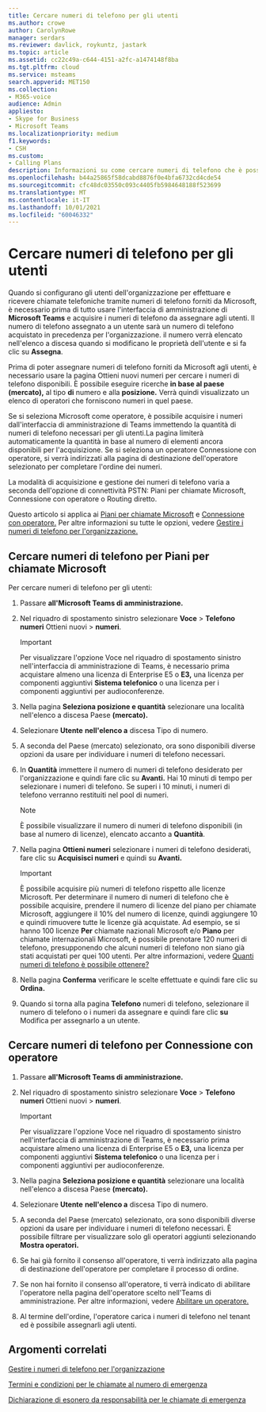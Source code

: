 ```yaml
---
title: Cercare numeri di telefono per gli utenti
ms.author: crowe
author: CarolynRowe
manager: serdars
ms.reviewer: davlick, roykuntz, jastark
ms.topic: article
ms.assetid: cc22c49a-c644-4151-a2fc-a1474148f8ba
ms.tgt.pltfrm: cloud
ms.service: msteams
search.appverid: MET150
ms.collection:
- M365-voice
audience: Admin
appliesto:
- Skype for Business
- Microsoft Teams
ms.localizationpriority: medium
f1.keywords:
- CSH
ms.custom:
- Calling Plans
description: Informazioni su come cercare numeri di telefono che è possibile assegnare agli utenti, in base al paese o all'area geografica e alla città, e specificare la quantità di numeri necessaria.
ms.openlocfilehash: b44a25865f58dcabd8876f0e4bfa6732cd4cde54
ms.sourcegitcommit: cfc48dc03550c093c4405fb5984648188f523699
ms.translationtype: MT
ms.contentlocale: it-IT
ms.lasthandoff: 10/01/2021
ms.locfileid: "60046332"
---
```

# <a name="search-for-telephone-numbers-for-users"></a>Cercare numeri di telefono per gli utenti

Quando si configurano gli utenti dell'organizzazione per effettuare e ricevere chiamate telefoniche tramite numeri di telefono forniti da Microsoft, è necessario prima di tutto usare l'interfaccia di amministrazione di **Microsoft Teams** e acquisire i numeri di telefono da assegnare agli utenti. Il numero di telefono assegnato a un utente sarà un numero di telefono acquistato in precedenza per l'organizzazione. il numero verrà elencato nell'elenco a discesa quando si modificano le proprietà dell'utente e si fa clic su **Assegna**.
  
Prima di poter assegnare numeri di telefono forniti da  Microsoft agli utenti, è necessario usare la pagina Ottieni nuovi numeri per cercare i numeri di telefono disponibili. È possibile eseguire ricerche **in base al paese (mercato),** al tipo **di** numero e alla **posizione.** Verrà quindi visualizzato un elenco di operatori che forniscono numeri in quel paese. 

Se si seleziona Microsoft come operatore, è possibile acquisire i numeri dall'interfaccia di amministrazione di Teams immettendo la quantità di numeri di telefono necessari per gli utenti.La pagina limiterà automaticamente la quantità in base al numero di elementi ancora disponibili per l'acquisizione. Se si seleziona un operatore Connessione con operatore, si verrà indirizzati alla pagina di destinazione dell'operatore selezionato per completare l'ordine dei numeri. 

La modalità di acquisizione e gestione dei numeri di telefono varia a seconda dell'opzione di connettività PSTN: Piani per chiamate Microsoft, Connessione con operatore o Routing diretto. 

Questo articolo si applica ai [Piani per chiamate Microsoft](#search-for-telephone-numbers-for-microsoft-calling-plans) e [Connessione con operatore.](#search-for-telephone-numbers-for-operator-connect) Per altre informazioni su tutte le opzioni, vedere [Gestire i numeri di telefono per l'organizzazione.](/microsoftteams/manage-phone-numbers-landing-page)

  
## <a name="search-for-telephone-numbers-for-microsoft-calling-plans"></a>Cercare numeri di telefono per Piani per chiamate Microsoft

Per cercare numeri di telefono per gli utenti: 
  
1. Passare **all'Microsoft Teams di amministrazione.**

2. Nel riquadro di spostamento sinistro selezionare **Voce**  >  **Telefono numeri** Ottieni nuovi  >  **numeri**.
  
    > [!IMPORTANT]
    > Per visualizzare l'opzione Voce nel riquadro di spostamento sinistro nell'interfaccia di amministrazione di Teams, è necessario prima acquistare almeno una licenza di  Enterprise E5 o **E3,** una licenza per componenti aggiuntivi  **Sistema telefonico** o una licenza per i componenti aggiuntivi per audioconferenze.  

3. Nella pagina **Seleziona posizione e quantità** selezionare una località nell'elenco a discesa Paese **(mercato).**

4. Selezionare **Utente** **nell'elenco a** discesa Tipo di numero.

5. A seconda del Paese (mercato) selezionato, ora sono disponibili diverse opzioni da usare per individuare i numeri di telefono necessari.  

6. In **Quantità** immettere il numero di numeri di telefono desiderato per l'organizzazione e quindi fare clic su **Avanti.** Hai 10 minuti di tempo per selezionare i numeri di telefono. Se superi i 10 minuti, i numeri di telefono verranno restituiti nel pool di numeri.

    > [!NOTE]
    > È possibile visualizzare il numero di numeri di telefono disponibili (in base al numero di licenze), elencato accanto a **Quantità**. 
  
8. Nella pagina **Ottieni numeri** selezionare i numeri di telefono desiderati, fare clic su **Acquisisci numeri** e quindi su **Avanti.**

    > [!IMPORTANT]
    > È possibile acquisire più numeri di telefono rispetto alle licenze Microsoft. Per determinare il numero di numeri di telefono che è possibile acquisire, prendere il numero di licenze del piano per chiamate Microsoft, aggiungere il 10% del numero di licenze, quindi aggiungere 10 e quindi rimuovere tutte le licenze già acquistate. Ad esempio, se si hanno 100 licenze **Per** chiamate nazionali Microsoft e/o **Piano** per chiamate internazionali Microsoft, è possibile prenotare 120 numeri di telefono, presupponendo che alcuni numeri di telefono non siano già stati acquistati per quei 100 utenti. Per altre informazioni, vedere [Quanti numeri di telefono è possibile ottenere?](./how-many-phone-numbers-can-you-get.md)

9. Nella pagina **Conferma** verificare le scelte effettuate e quindi fare clic su **Ordina.**

10. Quando si torna alla pagina **Telefono** numeri di telefono, selezionare il numero di telefono o i numeri da assegnare e quindi fare clic **su** Modifica per assegnarlo a un utente.  


## <a name="search-for-telephone-numbers-for-operator-connect"></a>Cercare numeri di telefono per Connessione con operatore

1. Passare **all'Microsoft Teams di amministrazione.**

2. Nel riquadro di spostamento sinistro selezionare **Voce**  >  **Telefono numeri** Ottieni nuovi  >  **numeri**.
  
    > [!IMPORTANT]
    > Per visualizzare l'opzione Voce nel riquadro di spostamento sinistro nell'interfaccia di amministrazione di Teams, è necessario prima acquistare almeno una licenza di  Enterprise E5 o **E3,** una licenza per componenti aggiuntivi  **Sistema telefonico** o una licenza per i componenti aggiuntivi per audioconferenze.  

3. Nella pagina **Seleziona posizione e quantità** selezionare una località nell'elenco a discesa Paese **(mercato).**

4. Selezionare **Utente** **nell'elenco a** discesa Tipo di numero.

5. A seconda del Paese (mercato) selezionato, ora sono disponibili diverse opzioni da usare per individuare i numeri di telefono necessari. È possibile filtrare per visualizzare solo gli operatori aggiunti selezionando **Mostra operatori.**

6. Se hai già fornito il consenso all'operatore, ti verrà indirizzato alla pagina di destinazione dell'operatore per completare il processo di ordine. 

7. Se non hai fornito il consenso all'operatore, ti verrà indicato di abilitare l'operatore nella pagina dell'operatore scelto nell'Teams di amministrazione. Per altre informazioni, vedere [Abilitare un operatore.](operator-connect-configure.md#enable-an-operator)

8. Al termine dell'ordine, l'operatore carica i numeri di telefono nel tenant ed è possibile assegnarli agli utenti.  

## <a name="related-topics"></a>Argomenti correlati

[Gestire i numeri di telefono per l'organizzazione](manage-phone-numbers-landing-page.md)

[Termini e condizioni per le chiamate al numero di emergenza](./emergency-calling-terms-and-conditions.md)

[Dichiarazione di esonero da responsabilità per le chiamate di emergenza](https://github.com/MicrosoftDocs/OfficeDocs-SkypeForBusiness/blob/live/Teams/downloads/emergency-calling/emergency-calling-label-(en-us)-(v.1.0).zip?raw=true)